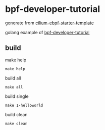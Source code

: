 # **bpf-developer-tutorial**

generate from [cilium-ebpf-starter-template](https://github.com/eunomia-bpf/cilium-ebpf-starter-template)

golang example of [bpf-developer-tutorial](https://github.com/eunomia-bpf/bpf-developer-tutorial)


## build

make help
```shell
make help
```


build all
```shell
make all
```

build single

```shell
make 1-helloworld
```

build clean
```shell
make clean
```

